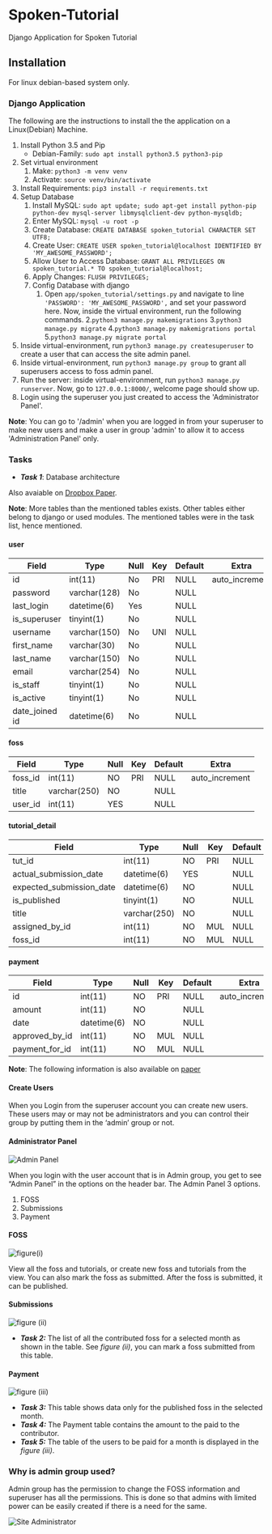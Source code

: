 # Spoken-Tutorial

Django Application for Spoken Tutorial

## Installation

For linux debian-based system only.

### Django Application

The following are the instructions to install the the application on a Linux(Debian) Machine.

1. Install Python 3.5 and Pip
    - Debian-Family: `sudo apt install python3.5 python3-pip`
2. Set virtual environment
    1. Make: `python3 -m venv venv`
    2. Activate: `source venv/bin/activate`
3. Install Requirements: `pip3 install -r requirements.txt`
4. Setup Database
    1. Install MySQL: `sudo apt update; sudo apt-get install python-pip python-dev mysql-server libmysqlclient-dev python-mysqldb;`
    2. Enter MySQL: `mysql -u root -p`
    3. Create Database: `CREATE DATABASE spoken_tutorial CHARACTER SET UTF8;`
    4. Create User: `CREATE USER spoken_tutorial@localhost IDENTIFIED BY 'MY_AWESOME_PASSWORD';`
    5. Allow User to Access Database: `GRANT ALL PRIVILEGES ON spoken_tutorial.* TO spoken_tutorial@localhost;`
    6. Apply Changes: `FLUSH PRIVILEGES;`
    7. Config Database with django
        1. Open `app/spoken_tutorial/settings.py` and navigate to line `'PASSWORD': 'MY_AWESOME_PASSWORD',` and set your password here. Now, inside the virtual environment, run the following commands.
        2.`python3 manage.py makemigrations`
        3.`python3 manage.py migrate`
        4.`python3 manage.py makemigrations portal`
        5.`python3 manage.py migrate portal`
5. Inside virtual-environment, run `python3 manage.py createsuperuser` to create a user that can access the site admin panel.
6. Inside virtual-environment, run `python3 manage.py group` to grant all superusers access to foss admin panel.
7. Run the server: inside virtual-environment, run `python3 manage.py runserver`. Now, go to `127.0.0.1:8000/`, welcome page should show up.
8. Login using the superuser you just created to access the 'Administrator Panel'.

**Note**: You can go to '/admin' when you are logged in from your superuser to make new users and make a user in group 'admin' to allow it to access 'Administration Panel' only.

### Tasks

- ***Task 1***: Database architecture

Also avaiable on [Dropbox Paper](http://bit.do/STModels).

**Note**: More tables than the mentioned tables exists.
Other tables either belong to django or used modules.
The mentioned tables were in the task list, hence mentioned.

#### user

| **Field**      | **Type**     | Null | Key | Default | **Extra**      |
| -------------- | ------------ | ---- | --- | ------- | -------------- |
| id             | int(11)      | No   | PRI | NULL    | auto_increment |
| password       | varchar(128) | No   |     | NULL    |                |
| last_login     | datetime(6)  | Yes  |     | NULL    |                |
| is_superuser   | tinyint(1)   | No   |     | NULL    |                |
| username       | varchar(150) | No   | UNI | NULL    |                |
| first_name     | varchar(30)  | No   |     | NULL    |                |
| last_name      | varchar(150) | No   |     | NULL    |                |
| email          | varchar(254) | No   |     | NULL    |                |
| is_staff       | tinyint(1)   | No   |     | NULL    |                |
| is_active      | tinyint(1)   | No   |     | NULL    |                |
| date_joined id | datetime(6)  | No   |     | NULL    |                |

#### foss

| **Field** | **Type**     | Null | Key | Default | **Extra**      |
| --------- | ------------ | ---- | --- | ------- | -------------- |
| foss_id   | int(11)      | NO   | PRI | NULL    | auto_increment |
| title     | varchar(250) | NO   |     | NULL    |                |
| user_id   | int(11)      | YES  |     | NULL    |                |

#### tutorial_detail

| **Field**                | **Type**     | Null | Key | Default | **Extra**      |
| ------------------------ | ------------ | ---- | --- | ------- | -------------- |
| tut_id                   | int(11)      | NO   | PRI | NULL    | auto_increment |
| actual_submission_date   | datetime(6)  | YES  |     | NULL    |                |
| expected_submission_date | datetime(6)  | NO   |     | NULL    |                |
| is_published             | tinyint(1)   | NO   |     | NULL    |                |
| title                    | varchar(250) | NO   |     | NULL    |                |
| assigned_by_id           | int(11)      | NO   | MUL | NULL    |                |
| foss_id                  | int(11)      | NO   | MUL | NULL    |                |

#### payment

| **Field**      | **Type**    | Null | Key | Default | **Extra**      |
| -------------- | ----------- | ---- | --- | ------- | -------------- |
| id             | int(11)     | NO   | PRI | NULL    | auto_increment |
| amount         | int(11)     | NO   |     | NULL    |                |
| date           | datetime(6) | NO   |     | NULL    |                |
| approved_by_id | int(11)     | NO   | MUL | NULL    |                |
| payment_for_id | int(11)     | NO   | MUL | NULL    |                |

**Note**: The following information is also available on [paper](http://bit.do/STInfo)

#### **Create Users**

When you Login from the superuser account you can create new users. These users may or may not be administrators and you can control their group by putting them in the ‘admin’ group or not.

#### **Administrator Panel**

![Admin Panel](https://d2mxuefqeaa7sj.cloudfront.net/s_A6509E00434CBFE85F845312F00EB04E36C43890CCE73C9C71D5171BE61B1945_1522142164041_admin+panel.png)

When you login with the user account that is in Admin group, you get to see “Admin Panel” in the options on the header bar.
The Admin Panel 3 options.

1. FOSS
2. Submissions
3. Payment

#### **FOSS**

![figure(i)](https://d2mxuefqeaa7sj.cloudfront.net/s_A6509E00434CBFE85F845312F00EB04E36C43890CCE73C9C71D5171BE61B1945_1522141638023_tut.png)

View all the foss and tutorials, or create new foss and tutorials from the view.
You can also mark the foss as submitted. After the foss is submitted, it can be published.

#### **Submissions**

![figure (ii)](https://d2mxuefqeaa7sj.cloudfront.net/s_A6509E00434CBFE85F845312F00EB04E36C43890CCE73C9C71D5171BE61B1945_1522141638009_publish.png)

- ***Task 2:*** The list of all the contributed foss for a selected month as shown in the table. See *figure (ii)*, you can mark a foss submitted from this table.

#### **Payment**

![figure (iii)](https://d2mxuefqeaa7sj.cloudfront.net/s_A6509E00434CBFE85F845312F00EB04E36C43890CCE73C9C71D5171BE61B1945_1522141638000_calc.png)

- ***Task 3:*** This table shows data only for the published foss in the selected month.
- ***Task 4:*** The Payment table contains the amount to the paid to the contributor.
- ***Task 5:*** The table of the users to be paid for a month is displayed in the *figure (iii)*.

### **Why is admin group used?**

Admin group has the permission to change the FOSS information and superuser has all the permissions.
This is done so that admins with limited power can be easily created if there is  a need for the same.

![Site Administrator](https://d2mxuefqeaa7sj.cloudfront.net/s_A6509E00434CBFE85F845312F00EB04E36C43890CCE73C9C71D5171BE61B1945_1522141638028_users.png)
